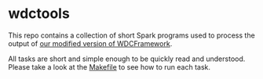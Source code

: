 # wdctools

This repo contains a collection of short Spark programs used to process the output of [our modified version of WDCFramework](https://github.com/XI-lab/WDCFramework).

All tasks are short and simple enough to be quickly read and understood. Please take a look at the [Makefile](/Makefile) to see how to run each task.
